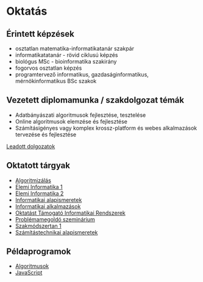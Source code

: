 # Oktatás

## Érintett képzések

- osztatlan matematika-informatikatanár szakpár
- informatikatatanár - rövid ciklusú képzés
- biológus MSc - bioinformatika szakirány
- fogorvos osztatlan képzés
- programtervező informatikus, gazdaságinformatikus, mérnökinformatikus BSc szakok

## Vezetett diplomamunka / szakdolgozat témák

- Adatbányászati algoritmusok fejlesztése, tesztelése
- Online algoritmusok elemzése és fejlesztése
- Számításigényes vagy komplex krossz-platform és webes alkalmazások tervezése és fejlesztése

[Leadott dolgozatok](http://diploma.bibl.u-szeged.hu/cgi/search/archive/advanced/export_diploma_HTML.html?screen=Search&dataset=archive&_action_export=1&output=HTML&exp=0%7C1%7C-date%2Fcreators_name%2Ftitle%7Carchive%7C-%7Cinstitution%3Ainstitution%3AANY%3AEQ%3Aszte%7Csupervisor_name%3Asupervisor_name%3AALL%3AEQ%3AN%C3%A9meth+Tam%C3%A1s%7C-%7Ceprint_status%3Aeprint_status%3AANY%3AEQ%3Aarchive%7Cmetadata_visibility%3Ametadata_visibility%3AANY%3AEQ%3Ashow&n=&cache=1375899/)

## Oktatott tárgyak

- [Algoritmizálás](./algo.html)
- [Elemi Informatika 1](./eli1.html)
- [Elemi Informatika 2](./eli2.html)
- [Informatikai alapismeretek](./mwt.html)
- [Informatikai alkalmazások](./infalk.html)
- [Oktatást Támogató Informatikai Rendszerek](./otir.html)
- [Problémamegoldó szeminárium](./pmsz.html)
- [Szakmódszertan 1](./szmt1.html)
- [Számítástechnikai alapismeretek](./sztai.html)

## Példaprogramok

- [Algoritmusok](../examples/algoexamples/)
- [JavaScript](../examples/webexamples/)